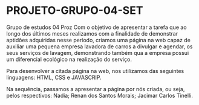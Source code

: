 # PROJETO-GRUPO-04-SET
Grupo de estudos 04 Proz
Com o objetivo de apresentar a tarefa que ao longo dos últimos meses realizamos
com a finalidade de demonstrar aptidões adquiridas nesse período, criamos uma
página na web capaz de auxiliar uma pequena empresa lavadora de carros a 
divulgar e agendar, os seus serviços de lavagem, demonstrando também qua a 
empresa possui um diferencial ecológico na realização do serviço.

Para desenvolver a citada página na web, nos utilizamos das seguintes
linguagens: HTML, CSS e JAVASCRIP.

Na sequência, passamos a apresentar a página por nós criada, ou seja, pelos
respectivos:
Nadia;
Renan dos Santos Morais;
Jacimar Carlos Tinelli.
